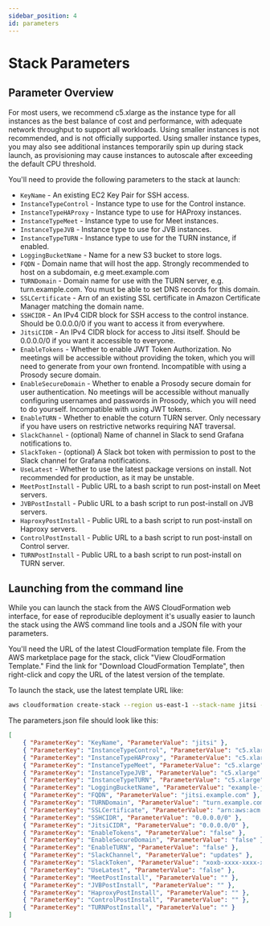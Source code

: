 ```yaml
---
sidebar_position: 4
id: parameters
---
```


# Stack Parameters

## Parameter Overview

For most users, we recommend c5.xlarge as the instance type for all instances as the best balance of cost and performance, with adequate network throughput to support all workloads. Using smaller instances is not recommended, and is not officially supported. Using smaller instance types, you may also see additional instances temporarily spin up during stack launch, as provisioning may cause instances to autoscale after exceeding the default CPU threshold.

You'll need to provide the following parameters to the stack at launch:
* `KeyName` - An existing EC2 Key Pair for SSH access.
* `InstanceTypeControl` - Instance type to use for the Control instance.
* `InstanceTypeHAProxy` - Instance type to use for HAProxy instances.
* `InstanceTypeMeet` - Instance type to use for Meet instances.
* `InstanceTypeJVB` - Instance type to use for JVB instances.
* `InstanceTypeTURN` - Instance type to use for the TURN instance, if enabled.
* `LoggingBucketName` - Name for a new S3 bucket to store logs.
* `FQDN` - Domain name that will host the app. Strongly recommended to host on a subdomain, e.g meet.example.com
* `TURNDomain` - Domain name for use with the TURN server, e.g. turn.example.com. You must be able to set DNS records for this domain.
* `SSLCertificate` - Arn of an existing SSL certificate in Amazon Certificate Manager matching the domain name.
* `SSHCIDR` - An IPv4 CIDR block for SSH access to the control instance. Should be 0.0.0.0/0 if you want to access it from everywhere.
* `JitsiCIDR` - An IPv4 CIDR block for access to Jitsi itself. Should be 0.0.0.0/0 if you want it accessible to everyone.
* `EnableTokens` - Whether to enable JWT Token Authorization. No meetings will be accessible without providing the token, which you will need to generate from your own frontend. Incompatible with using a Prosody secure domain.
* `EnableSecureDomain` - Whether to enable a Prosody secure domain for user authentication. No meetings will be accessible without manually configuring usernames and passwords in Prosody, which you will need to do yourself. Incompatible with using JWT tokens.
* `EnableTURN` - Whether to enable the coturn TURN server. Only necessary if you have users on restrictive networks requiring NAT traversal.
* `SlackChannel` - (optional) Name of channel in Slack to send Grafana notifications to.
* `SlackToken` - (optional) A Slack bot token with permission to post to the Slack channel for Grafana notifications.
* `UseLatest` - Whether to use the latest package versions on install. Not recommended for production, as it may be unstable.
* `MeetPostInstall` - Public URL to a bash script to run post-install on Meet servers.
* `JVBPostInstall` - Public URL to a bash script to run post-install on JVB servers.
* `HaproxyPostInstall` - Public URL to a bash script to run post-install on Haproxy servers.
* `ControlPostInstall` - Public URL to a bash script to run post-install on Control server.
* `TURNPostInstall` - Public URL to a bash script to run post-install on TURN server.

## Launching from the command line

While you can launch the stack from the AWS CloudFormation web interface, for ease of reproducible deployment it's usually easier to launch the stack using the AWS command line tools and a JSON file with your parameters.

You'll need the URL of the latest CloudFormation template file. From the AWS marketplace page for the stack, click "View CloudFormation Template." Find the link for "Download CloudFormation Template", then right-click and copy the URL of the latest version of the template.

To launch the stack, use the latest template URL like:

```bash
aws cloudformation create-stack --region us-east-1 --stack-name jitsi --template-url https://awsmp-fulfillment-cf-templates-prod.s3-external-1.amazonaws.com/4552b5d7-197b-4047-abfe-d9eadfbd79a5/c13a23cdc7e348b39e22adeb2c982128.template --parameters file://parameters.json --capabilities CAPABILITY_NAMED_IAM`
```

The parameters.json file should look like this:
```json
[
    { "ParameterKey": "KeyName", "ParameterValue": "jitsi" },
    { "ParameterKey": "InstanceTypeControl", "ParameterValue": "c5.xlarge" },
    { "ParameterKey": "InstanceTypeHAProxy", "ParameterValue": "c5.xlarge" },
    { "ParameterKey": "InstanceTypeMeet", "ParameterValue": "c5.xlarge" },
    { "ParameterKey": "InstanceTypeJVB", "ParameterValue": "c5.xlarge" },
    { "ParameterKey": "InstanceTypeTURN", "ParameterValue": "c5.xlarge" },
    { "ParameterKey": "LoggingBucketName", "ParameterValue": "example-jitsi-test-logs" },
    { "ParameterKey": "FQDN", "ParameterValue": "jitsi.example.com" },
    { "ParameterKey": "TURNDomain", "ParameterValue": "turn.example.com" },
    { "ParameterKey": "SSLCertificate", "ParameterValue": "arn:aws:acm:us-east-1:xxxxxxxxxxxx:certificate/xxxxxxxx-xxxx-xxxx-xxxx-xxxxxxxxxxxx" },
    { "ParameterKey": "SSHCIDR", "ParameterValue": "0.0.0.0/0" },
    { "ParameterKey": "JitsiCIDR", "ParameterValue": "0.0.0.0/0" },
    { "ParameterKey": "EnableTokens", "ParameterValue": "false" },
    { "ParameterKey": "EnableSecureDomain", "ParameterValue": "false" },
    { "ParameterKey": "EnableTURN", "ParameterValue": "false" },
    { "ParameterKey": "SlackChannel", "ParameterValue": "updates" },
    { "ParameterKey": "SlackToken", "ParameterValue": "xoxb-xxxx-xxxx-xxxx-xxxx" },
    { "ParameterKey": "UseLatest", "ParameterValue": "false" },
    { "ParameterKey": "MeetPostInstall", "ParameterValue": "" },
    { "ParameterKey": "JVBPostInstall", "ParameterValue": "" },
    { "ParameterKey": "HaproxyPostInstall", "ParameterValue": "" },
    { "ParameterKey": "ControlPostInstall", "ParameterValue": "" },
    { "ParameterKey": "TURNPostInstall", "ParameterValue": "" }
]
```
